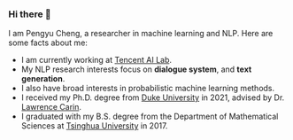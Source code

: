 ### Hi there 👋

I am Pengyu Cheng, a researcher in machine learning and NLP. Here are some facts about me:
- I am currently working at [Tencent AI Lab](https://ai.tencent.com/ailab/en/index).
- My NLP research interests focus on **dialogue system**, and **text generation**. 
- I also have broad interests in probabilistic machine learning methods.
- I received my Ph.D. degree from [Duke University](https://ece.duke.edu/) in 2021, advised by Dr. [Lawrence Carin](http://people.ee.duke.edu/~lcarin/).
- I graduated with my B.S. degree from the Department of Mathematical Sciences at [Tsinghua University](https://www.math.tsinghua.edu.cn/) in 2017.

<!--
**Linear95/Linear95** is a ✨ _special_ ✨ repository because its `README.md` (this file) appears on your GitHub profile.

Here are some ideas to get you started:

- 🔭 I’m currently working on ...
- 🌱 I’m currently learning ...
- 👯 I’m looking to collaborate on ...
- 🤔 I’m looking for help with ...
- 💬 Ask me about ...
- 📫 How to reach me: ...
- 😄 Pronouns: ...
- ⚡ Fun fact: ...
-->
